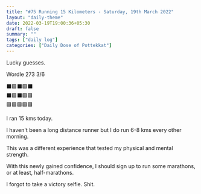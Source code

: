 ```yaml
---
title: "#75 Running 15 Kilometers - Saturday, 19th March 2022"
layout: "daily-theme"
date: 2022-03-19T19:00:36+05:30
draft: false
summary: ""
tags: ["daily log"]
categories: ["Daily Dose of Pottekkat"]
---
```


Lucky guesses.

Wordle 273 3/6

⬛🟩⬛🟩⬛\
⬛🟩⬛🟩🟩\
🟩🟩🟩🟩🟩

I ran 15 kms today.

I haven't been a long distance runner but I do run 6-8 kms every other morning.

This was a different experience that tested my physical and mental strength.

With this newly gained confidence, I should sign up to run some marathons, or at least, half-marathons.

I forgot to take a victory selfie. Shit.
